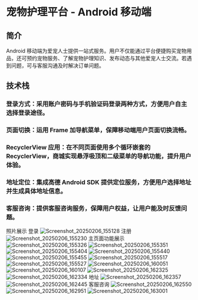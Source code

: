 # 宠物护理平台 - Android 移动端
## 简介
Android 移动端为爱宠人士提供一站式服务。用户不仅能通过平台便捷购买宠物用品，还可预约宠物服务、了解宠物护理知识、发布动态与其他爱宠人士交流。若遇到问题，可与客服沟通及时解决订单问题。
## 技术栈
### 登录方式：采用账户密码与手机验证码登录两种方式，方便用户自主选择登录途径。
### 页面切换：运用 Frame 加导航菜单，保障移动端用户页面切换流畅。
### RecyclerView 应用：在不同页面使用多个循环嵌套的 RecyclerView，商城实现悬浮吸顶和二级菜单的导航功能，提升用户体验。
### 地址定位：集成高德 Android SDK 提供定位服务，方便用户选择地址并生成具体地址信息。
### 客服咨询：提供客服咨询服务，保障用户权益，让用户能及时反馈问题。

照片展示
登录
![Screenshot_20250206_155128](https://github.com/user-attachments/assets/6730fa93-2758-4fe8-9d12-b3e63fc46dbb)
注册
![Screenshot_20250206_155230](https://github.com/user-attachments/assets/6b304ad6-bfb1-4879-bfbb-1e492adf2ecc)
主页面功能展示
![Screenshot_20250206_155326](https://github.com/user-attachments/assets/70babe15-135a-4a62-9b4d-d71ebef77397)
![Screenshot_20250206_155351](https://github.com/user-attachments/assets/12c8134e-adad-4b8d-a6e0-f3b73f928717)
![Screenshot_20250206_155404](https://github.com/user-attachments/assets/8b8c23d1-8075-4ad4-accd-67da1c476f17)
![Screenshot_20250206_155440](https://github.com/user-attachments/assets/a502e3cc-fb87-4feb-8cfa-c0c8fef0538e)
![Screenshot_20250206_155455](https://github.com/user-attachments/assets/622f4099-8b25-4ff2-8997-40e383351548)
![Screenshot_20250206_155517](https://github.com/user-attachments/assets/3548b397-64b4-48cc-90e1-9dca94202e23)
![Screenshot_20250206_155527](https://github.com/user-attachments/assets/28cb248a-1dad-4b81-854a-48485df10551)
![Screenshot_20250206_160051](https://github.com/user-attachments/assets/a6f4d999-87b5-4d66-8d00-fe5c0b590635)
![Screenshot_20250206_160107](https://github.com/user-attachments/assets/09847bfe-9a38-4b8f-84b0-c0064edfd097)
![Screenshot_20250206_162325](https://github.com/user-attachments/assets/7b218753-0c66-47b2-8a86-c8939a3cc188)
![Screenshot_20250206_162334](https://github.com/user-attachments/assets/1b0e2894-5634-451f-9715-efe7c0415851)
地址
![Screenshot_20250206_162357](https://github.com/user-attachments/assets/a219dd28-aa45-4d1f-8cae-2a45b6c70bae)
![Screenshot_20250206_162445](https://github.com/user-attachments/assets/29f72611-bf60-4238-93a6-b549cdc16327)
客服咨询
![Screenshot_20250206_162550](https://github.com/user-attachments/assets/5e9945da-e496-420e-b8b0-601ca8331e32)
![Screenshot_20250206_162951](https://github.com/user-attachments/assets/6797a25b-1fd6-4411-9d23-bad199fe42f1)
![Screenshot_20250206_163001](https://github.com/user-attachments/assets/76266bb2-1bfb-4d46-9822-e0a1f2f38820)


